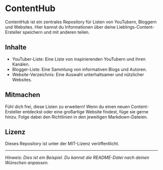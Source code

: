 # ContentHub

ContentHub ist ein zentrales Repository für Listen von YouTubern, Bloggern und Websites. Hier kannst du Informationen über deine Lieblings-Content-Ersteller speichern und mit anderen teilen.

## Inhalte

- YouTuber-Liste: Eine Liste von inspirierenden YouTubern und ihren Kanälen.
- Blogger-Liste: Eine Sammlung von informativen Blogs und Autoren.
- Website-Verzeichnis: Eine Auswahl unterhaltsamer und nützlicher Websites.

## Mitmachen

Fühl dich frei, diese Listen zu erweitern! Wenn du einen neuen Content-Ersteller entdeckst oder eine großartige Website findest, füge sie gerne hinzu. Folge dabei den Richtlinien in den jeweiligen Markdown-Dateien.

## Lizenz

Dieses Repository ist unter der MIT-Lizenz veröffentlicht.

---

*Hinweis: Dies ist ein Beispiel. Du kannst die README-Datei nach deinen Wünschen anpassen.*
